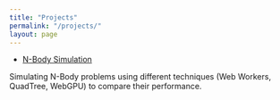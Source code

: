 ```yaml
---
title: "Projects"
permalink: "/projects/"
layout: page
---
```


- [N-Body Simulation](https://github.com/MangoShip/NBodyWebGPU)

Simulating N-Body problems using different techniques (Web Workers, QuadTree, WebGPU) to compare their performance.